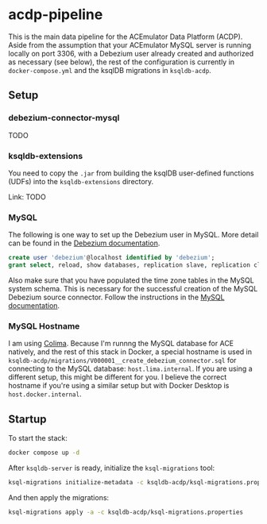 # acdp-pipeline

This is the main data pipeline for the ACEmulator Data Platform (ACDP). Aside from the
assumption that your ACEmulator MySQL server is running locally on port 3306, with
a Debezium user already created and authorized as necessary (see below), the rest of
the configuration is currently in `docker-compose.yml` and the ksqlDB migrations in
`ksqldb-acdp`.

## Setup

### debezium-connector-mysql

TODO

### ksqldb-extensions

You need to copy the `.jar` from building the ksqlDB user-defined functions (UDFs) into
the `ksqldb-extensions` directory.

Link: TODO

### MySQL

The following is one way to set up the Debezium user in MySQL.
More detail can be found in the
[Debezium documentation](https://debezium.io/documentation/reference/stable/connectors/mysql.html#mysql-creating-user).

```sql
create user 'debezium'@localhost identified by 'debezium';
grant select, reload, show databases, replication slave, replication client on *.* to 'debezium'@localhost;
```

Also make sure that you have populated the time zone tables in the MySQL system
schema. This is necessary for the successful creation of the MySQL Debezium
source connector. Follow the instructions in the
[MySQL documentation](https://dev.mysql.com/doc/refman/8.0/en/time-zone-support.html#time-zone-installation).

### MySQL Hostname

I am using [Colima](https://github.com/abiosoft/colima). Because I'm runnng the MySQL database for ACE natively,
and the rest of this stack in Docker, a special hostname is used in `ksqldb-acdp/migrations/V000001__create_debezium_connector.sql`
for connecting to the MySQL database: `host.lima.internal`. If you are using a different setup, this might be
different for you. I believe the correct hostname if you're using a similar setup but with Docker Desktop is
`host.docker.internal`.

## Startup

To start the stack:

```sh
docker compose up -d
```

After `ksqldb-server` is ready, initialize the `ksql-migrations` tool:

```sh
ksql-migrations initialize-metadata -c ksqldb-acdp/ksql-migrations.properties
```

And then apply the migrations:

```sh
ksql-migrations apply -a -c ksqldb-acdp/ksql-migrations.properties
```
